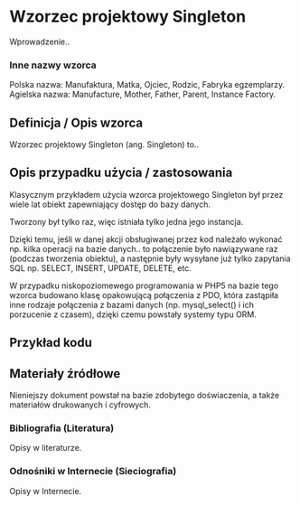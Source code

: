 # Wzorzec projektowy Singleton

Wprowadzenie..

### Inne nazwy wzorca

Polska nazwa: Manufaktura, Matka, Ojciec, Rodzic, Fabryka egzemplarzy.
Agielska nazwa: Manufacture, Mother, Father, Parent, Instance Factory.

## Definicja / Opis wzorca

Wzorzec projektowy Singleton (ang. Singleton) to..

## Opis przypadku użycia / zastosowania

Klasycznym przykładem użycia wzorca projektowego Singleton był przez wiele lat obiekt zapewniający dostęp do bazy danych.

Tworzony był tylko raz, więc istniała tylko jedna jego instancja.

Dzięki temu, jeśli w danej akcji obsługiwanej przez kod należało wykonać np. kilka operacji na bazie danych.. to połączenie było nawiązywane raz (podczas tworzenia obiektu), a następnie były wysyłane już tylko zapytania SQL np. SELECT, INSERT, UPDATE, DELETE, etc.
 
W przypadku niskopoziomewego programowania w PHP5 na bazie tego wzorca budowano klasę opakowującą połączenia z PDO, która zastąpiła inne rodzaje połączenia z bazami danych (np. mysql_select() i ich porzucenie z czasem), dzięki czemu powstały systemy typu ORM. 


## Przykład kodu

## Materiały źródłowe

Nieniejszy dokument powstał na bazie zdobytego doświaczenia, a także materiałów drukowanych i cyfrowych.

### Bibliografia (Literatura)

Opisy w literaturze.

### Odnośniki w Internecie (Sieciografia)

Opisy w Internecie.